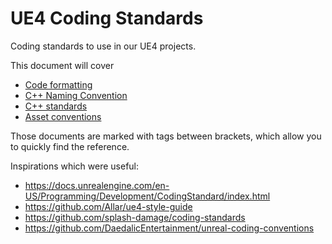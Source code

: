 # UE4 Coding Standards

Coding standards to use in our UE4 projects. 

This document will cover 
* [Code formatting](code_formatting.md)
* [C++ Naming Convention](cpp_naming_convention.md)
* [C++ standards](cpp_standards.md)
* [Asset conventions](asset_conventions.md)

Those documents are marked with tags between brackets, which allow you to quickly find the reference.

Inspirations which were useful:
* https://docs.unrealengine.com/en-US/Programming/Development/CodingStandard/index.html
* https://github.com/Allar/ue4-style-guide
* https://github.com/splash-damage/coding-standards
* https://github.com/DaedalicEntertainment/unreal-coding-conventions
